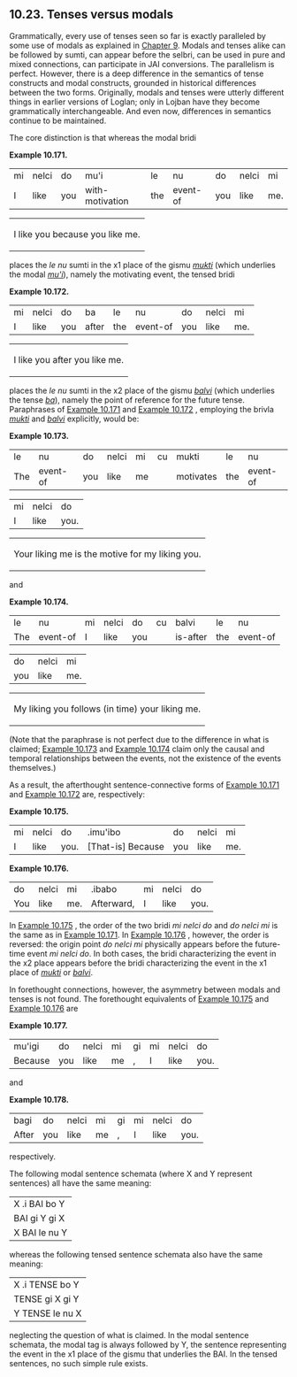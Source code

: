 <a id="section-tenses-vs-modals"></a>10.23. <a id="c10s23"></a>Tenses versus modals
-----------------------------------------------------------------------------------

<a id="id-1.11.25.2.1" class="indexterm"></a><a id="id-1.11.25.2.2" class="indexterm"></a><a id="id-1.11.25.2.3" class="indexterm"></a><a id="id-1.11.25.2.4" class="indexterm"></a>Grammatically, every use of tenses seen so far is exactly paralleled by some use of modals as explained in [Chapter 9](../chapter-sumti-tcita). Modals and tenses alike can be followed by sumti, can appear before the selbri, can be used in pure and mixed connections, can participate in JAI conversions. The parallelism is perfect. However, there is a deep difference in the semantics of tense constructs and modal constructs, grounded in historical differences between the two forms. Originally, modals and tenses were utterly different things in earlier versions of Loglan; only in Lojban have they become grammatically interchangeable. And even now, differences in semantics continue to be maintained.

<a id="id-1.11.25.3.1" class="indexterm"></a>The core distinction is that whereas the modal bridi

<div class="interlinear-gloss-example example">
<a id="example-random-id-YLmV"></a>

**Example 10.171. <a id="c10e23d1"></a>** 

<table class="interlinear-gloss"><colgroup></colgroup><tbody><tr class="jbo"><td>mi</td><td>nelci</td><td>do</td><td>mu'i</td><td>le</td><td>nu</td><td>do</td><td>nelci</td><td>mi</td></tr><tr class="gloss"><td>I</td><td>like</td><td>you</td><td>with-motivation</td><td>the</td><td>event-of</td><td>you</td><td>like</td><td>me.</td></tr></tbody></table>

<table class="interlinear-gloss"><tbody><tr class="para"><td colspan="12321"><p class="natlang">I like you because you like me.</p></td></tr></tbody></table>

</div>  

places the _<a id="id-1.11.25.5.1.1" class="indexterm"></a>le nu_ sumti in the x1 place of the gismu _<a id="id-1.11.25.5.3.1" class="indexterm"></a>[_mukti_](../go01#valsi-mukti)_ (which underlies the modal _<a id="id-1.11.25.5.4.1" class="indexterm"></a>[_mu'i_](../go01#valsi-muhi)_), namely the motivating event, the tensed bridi

<div class="interlinear-gloss-example example">
<a id="example-random-id-zXi8"></a>

**Example 10.172. <a id="c10e23d2"></a>** 

<table class="interlinear-gloss"><colgroup></colgroup><tbody><tr class="jbo"><td>mi</td><td>nelci</td><td>do</td><td>ba</td><td>le</td><td>nu</td><td>do</td><td>nelci</td><td>mi</td></tr><tr class="gloss"><td>I</td><td>like</td><td>you</td><td>after</td><td>the</td><td>event-of</td><td>you</td><td>like</td><td>me.</td></tr></tbody></table>

<table class="interlinear-gloss"><tbody><tr class="para"><td colspan="12321"><p class="natlang">I like you after you like me.</p></td></tr></tbody></table>

</div>  

<a id="id-1.11.25.7.1" class="indexterm"></a>places the _<a id="id-1.11.25.7.2.1" class="indexterm"></a>le nu_ sumti in the x2 place of the gismu _<a id="id-1.11.25.7.4.1" class="indexterm"></a>[_balvi_](../go01#valsi-balvi)_ (which underlies the tense _<a id="id-1.11.25.7.5.1" class="indexterm"></a>[_ba_](../go01#valsi-ba)_), namely the point of reference for the future tense. Paraphrases of [Example 10.171](../section-tenses-vs-modals#example-random-id-YLmV) and [Example 10.172](../section-tenses-vs-modals#example-random-id-zXi8) , employing the brivla _<a id="id-1.11.25.7.8.1" class="indexterm"></a>[_mukti_](../go01#valsi-mukti)_ and _<a id="id-1.11.25.7.9.1" class="indexterm"></a>[_balvi_](../go01#valsi-balvi)_ explicitly, would be:

<div class="interlinear-gloss-example example">
<a id="example-random-id-JbEU"></a>

**Example 10.173. <a id="c10e23d3"></a>** 

<table class="interlinear-gloss"><colgroup></colgroup><tbody><tr class="jbo"><td>le</td><td>nu</td><td>do</td><td>nelci</td><td>mi</td><td>cu</td><td>mukti</td><td>le</td><td>nu</td></tr><tr class="gloss"><td>The</td><td>event-of</td><td>you</td><td>like</td><td>me</td><td></td><td>motivates</td><td>the</td><td>event-of</td></tr></tbody></table>

<table class="interlinear-gloss"><colgroup></colgroup><tbody><tr class="jbo"><td>mi</td><td>nelci</td><td>do</td></tr><tr class="gloss"><td>I</td><td>like</td><td>you.</td></tr></tbody></table>

<table class="interlinear-gloss"><tbody><tr class="para"><td colspan="12321"><p class="natlang">Your liking me is the motive for my liking you.</p></td></tr></tbody></table>

</div>  

and

<div class="interlinear-gloss-example example">
<a id="example-random-id-8sjA"></a>

**Example 10.174. <a id="c10e23d4"></a>** 

<table class="interlinear-gloss"><colgroup></colgroup><tbody><tr class="jbo"><td>le</td><td>nu</td><td>mi</td><td>nelci</td><td>do</td><td>cu</td><td>balvi</td><td>le</td><td>nu</td></tr><tr class="gloss"><td>The</td><td>event-of</td><td>I</td><td>like</td><td>you</td><td></td><td>is-after</td><td>the</td><td>event-of</td></tr></tbody></table>

<table class="interlinear-gloss"><colgroup></colgroup><tbody><tr class="jbo"><td>do</td><td>nelci</td><td>mi</td></tr><tr class="gloss"><td>you</td><td>like</td><td>me.</td></tr></tbody></table>

<table class="interlinear-gloss"><tbody><tr class="para"><td colspan="12321"><p class="natlang">My liking you follows (in time) your liking me.</p></td></tr></tbody></table>

</div>  

(Note that the paraphrase is not perfect due to the difference in what is claimed; [Example 10.173](../section-tenses-vs-modals#example-random-id-JbEU) and [Example 10.174](../section-tenses-vs-modals#example-random-id-8sjA) claim only the causal and temporal relationships between the events, not the existence of the events themselves.)

<a id="id-1.11.25.12.1" class="indexterm"></a>As a result, the afterthought sentence-connective forms of [Example 10.171](../section-tenses-vs-modals#example-random-id-YLmV) and [Example 10.172](../section-tenses-vs-modals#example-random-id-zXi8) are, respectively:

<div class="interlinear-gloss-example example">
<a id="example-random-id-qewe"></a>

**Example 10.175. <a id="c10e23d5"></a>** 

<table class="interlinear-gloss"><colgroup></colgroup><tbody><tr class="jbo"><td>mi</td><td>nelci</td><td>do</td><td>.imu'ibo</td><td>do</td><td>nelci</td><td>mi</td></tr><tr class="gloss"><td>I</td><td>like</td><td>you.</td><td>[That-is]&nbsp;Because</td><td>you</td><td>like</td><td>me.</td></tr></tbody></table>

</div>  
<div class="interlinear-gloss-example example">
<a id="example-random-id-qEWp"></a>

**Example 10.176. <a id="c10e23d6"></a>** 

<table class="interlinear-gloss"><colgroup></colgroup><tbody><tr class="jbo"><td>do</td><td>nelci</td><td>mi</td><td>.ibabo</td><td>mi</td><td>nelci</td><td>do</td></tr><tr class="gloss"><td>You</td><td>like</td><td>me.</td><td>Afterward,</td><td>I</td><td>like</td><td>you.</td></tr></tbody></table>

</div>  

In [Example 10.175](../section-tenses-vs-modals#example-random-id-qewe) , the order of the two bridi _<a id="id-1.11.25.15.2.1" class="indexterm"></a>mi nelci do_ and _<a id="id-1.11.25.15.3.1" class="indexterm"></a>do nelci mi_ is the same as in [Example 10.171](../section-tenses-vs-modals#example-random-id-YLmV). In [Example 10.176](../section-tenses-vs-modals#example-random-id-qEWp) , however, the order is reversed: the origin point _<a id="id-1.11.25.15.6.1" class="indexterm"></a>do nelci mi_ physically appears before the future-time event _<a id="id-1.11.25.15.7.1" class="indexterm"></a>mi nelci do_. In both cases, the bridi characterizing the event in the x2 place appears before the bridi characterizing the event in the x1 place of _<a id="id-1.11.25.15.10.1" class="indexterm"></a>[_mukti_](../go01#valsi-mukti)_ or _<a id="id-1.11.25.15.11.1" class="indexterm"></a>[_balvi_](../go01#valsi-balvi)_.

<a id="id-1.11.25.16.1" class="indexterm"></a><a id="id-1.11.25.16.2" class="indexterm"></a><a id="id-1.11.25.16.3" class="indexterm"></a>In forethought connections, however, the asymmetry between modals and tenses is not found. The forethought equivalents of [Example 10.175](../section-tenses-vs-modals#example-random-id-qewe) and [Example 10.176](../section-tenses-vs-modals#example-random-id-qEWp) are

<div class="interlinear-gloss-example example">
<a id="example-random-id-ENKj"></a>

**Example 10.177. <a id="c10e23d7"></a>** 

<table class="interlinear-gloss"><colgroup></colgroup><tbody><tr class="jbo"><td>mu'igi</td><td>do</td><td>nelci</td><td>mi</td><td>gi</td><td>mi</td><td>nelci</td><td>do</td></tr><tr class="gloss"><td>Because</td><td>you</td><td>like</td><td>me</td><td>,</td><td>I</td><td>like</td><td>you.</td></tr></tbody></table>

</div>  

and

<div class="interlinear-gloss-example example">
<a id="example-random-id-r7KK"></a>

**Example 10.178. <a id="c10e23d8"></a>** 

<table class="interlinear-gloss"><colgroup></colgroup><tbody><tr class="jbo"><td>bagi</td><td>do</td><td>nelci</td><td>mi</td><td>gi</td><td>mi</td><td>nelci</td><td>do</td></tr><tr class="gloss"><td>After</td><td>you</td><td>like</td><td>me</td><td>,</td><td>I</td><td>like</td><td>you.</td></tr></tbody></table>

</div>  

respectively.

<a id="id-1.11.25.21.1" class="indexterm"></a>The following modal sentence schemata (where X and Y represent sentences) all have the same meaning:

<table border="0" summary="Simple list" class="simplelist"><tbody><tr><td><span class="grammar-template">X .i BAI bo Y</span></td></tr><tr><td><span class="grammar-template">BAI gi Y gi X</span></td></tr><tr><td><span class="grammar-template">X BAI le nu Y</span></td></tr></tbody></table>

<a id="id-1.11.25.23.1" class="indexterm"></a>whereas the following tensed sentence schemata also have the same meaning:

<table border="0" summary="Simple list" class="simplelist"><tbody><tr><td><span class="grammar-template">X .i TENSE bo Y</span></td></tr><tr><td><span class="grammar-template">TENSE gi X gi Y</span></td></tr><tr><td><span class="grammar-template">Y TENSE le nu X</span></td></tr></tbody></table>

neglecting the question of what is claimed. In the modal sentence schemata, the modal tag is always followed by Y, the sentence representing the event in the x1 place of the gismu that underlies the BAI. In the tensed sentences, no such simple rule exists.